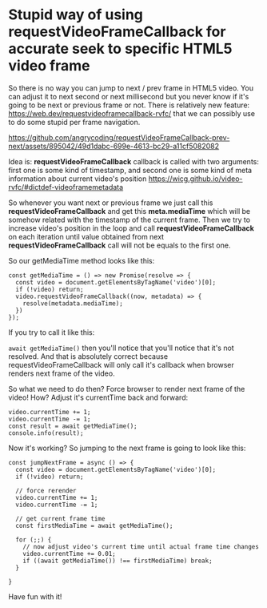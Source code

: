 # Stupid way of using requestVideoFrameCallback for accurate seek to specific HTML5 video frame

So there is no way you can jump to next / prev frame in HTML5 video. You can adjust it to next second or next millisecond but you never know if it's going to be next or previous frame or not.
There is relatively new feature: https://web.dev/requestvideoframecallback-rvfc/ that we can possibly use to do some stupid per frame navigation.

https://github.com/angrycoding/requestVideoFrameCallback-prev-next/assets/895042/49d1dabc-699e-4613-bc29-a11cf5082082

Idea is: **requestVideoFrameCallback** callback is called with two arguments: first one is some kind of timestamp, and second one is some kind
of meta information about current video's position https://wicg.github.io/video-rvfc/#dictdef-videoframemetadata

So whenever you want next or previous frame we just call this **requestVideoFrameCallback** and get this **meta.mediaTime** which will be somehow
related with the timestamp of the current frame. Then we try to increase video's position in the loop and call **requestVideoFrameCallback** on each
iteration until value obtained from next **requestVideoFrameCallback** call will not be equals to the first one.

So our getMediaTime method looks like this:

```
const getMediaTime = () => new Promise(resolve => {
  const video = document.getElementsByTagName('video')[0];
  if (!video) return;
  video.requestVideoFrameCallback((now, metadata) => {
    resolve(metadata.mediaTime);
  })
});
```

If you try to call it like this:

```await getMediaTime()``` then you'll notice that you'll notice that it's not resolved. And that is absolutely correct because requestVideoFrameCallback will only call it's callback when browser renders next frame of the video.

So what we need to do then? Force browser to render next frame of the video! How? Adjust it's currentTime back and forward:

```
video.currentTime += 1;
video.currentTime -= 1;
const result = await getMediaTime();
console.info(result);
```

Now it's working? So jumping to the next frame is going to look like this:

```
const jumpNextFrame = async () => {
  const video = document.getElementsByTagName('video')[0];
  if (!video) return;

  // force rerender
  video.currentTime += 1;
  video.currentTime -= 1;

  // get current frame time
  const firstMediaTime = await getMediaTime();

  for (;;) {
    // now adjust video's current time until actual frame time changes
    video.currentTime += 0.01;
    if ((await getMediaTime()) !== firstMediaTime) break;
  }

}
```

Have fun with it!
